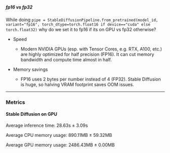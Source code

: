 ##### fp16 vs fp32

While doing `pipe = StableDiffusionPipeline.from_pretrained(model_id, variant="fp16", torch_dtype=torch.float16 if device=="cuda" else torch.float32)` why do we set it to fp16 if its on GPU vs fp32 otherwise?

- Speed
    - Modern NVIDIA GPUs (esp. with Tensor Cores, e.g. RTX, A100, etc.) are highly optimized for half precision (FP16). It can cut memory bandwidth and compute time almost in half.

- Memory savings
    - FP16 uses 2 bytes per number instead of 4 (FP32). Stable Diffusion is huge, so halving VRAM footprint saves OOM issues.

---

### Metrics

#### Stable Diffusion on GPU

Average inference time: 28.63s ± 3.09s

Average CPU memory usage: 890.11MB ± 59.32MB

Average GPU memory usage: 2486.43MB ± 0.00MB
